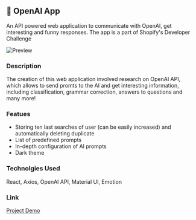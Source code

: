 ## 🤖 OpenAI App

An API powered web application to communicate with OpenAI, get interesting and funny responses. The app is a part of Shopify's Developer Challenge

![Preview](https://user-images.githubusercontent.com/70720713/168427231-7a2b96a3-35d8-457c-b766-950643075824.png)

### Description

The creation of this web application involved research on OpenAI API, which allows to send promts to the AI and get interesting information, including classification, grammar correction, answers to questions and many more!

### Featues

- Storing ten last searches of user (can be easily increased) and automatically deleting duplicate
- List of predefined prompts
- In-depth configuration of AI prompts
- Dark theme

### Technolgies Used

React, Axios, OpenAI API, Material UI, Emotion

### Link

[Project Demo](https://fun-with-ai-kyrylolvov.vercel.app)

